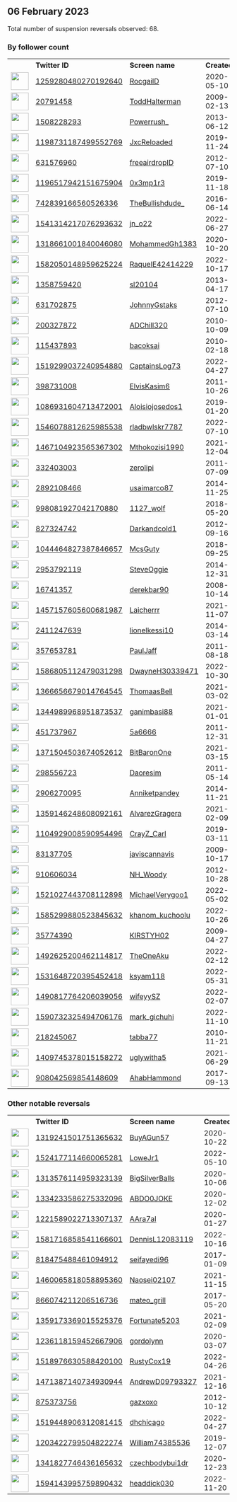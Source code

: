 
## 06 February 2023
Total number of suspension reversals observed: 68.

### By follower count
<table><tr><th></th><th align="left">Twitter ID</th><th align="left">Screen name</th>
<th align="left">Created</th><th align="left">Status</th><th align="left">Suspended</th><th align="left">Followers</th>
<tr><td><a href="https://pbs.twimg.com/profile_images/1610716783136194592/GZweBi36_normal.jpg"><img src="https://pbs.twimg.com/profile_images/1610716783136194592/GZweBi36_normal.jpg" width="40px" height="40px" align="center"/></a></td><td><a href="https://twitter.com/intent/user?user_id=1259280480270192640">1259280480270192640</a></td><td><a href="https://twitter.com/RocgailD">RocgailD</a></td><td>2020-05-10</td><td align="center"></td><td>2023-01-29</td><td>9637</td></tr>
<tr><td><a href="https://pbs.twimg.com/profile_images/1570911411513036810/VLAUYeqG_normal.jpg"><img src="https://pbs.twimg.com/profile_images/1570911411513036810/VLAUYeqG_normal.jpg" width="40px" height="40px" align="center"/></a></td><td><a href="https://twitter.com/intent/user?user_id=20791458">20791458</a></td><td><a href="https://twitter.com/ToddHalterman">ToddHalterman</a></td><td>2009-02-13</td><td align="center"></td><td>2023-01-19</td><td>4049</td></tr>
<tr><td><a href="https://pbs.twimg.com/profile_images/1510032842645917697/RUO3g1pH_normal.jpg"><img src="https://pbs.twimg.com/profile_images/1510032842645917697/RUO3g1pH_normal.jpg" width="40px" height="40px" align="center"/></a></td><td><a href="https://twitter.com/intent/user?user_id=1508228293">1508228293</a></td><td><a href="https://twitter.com/Powerrush_">Powerrush_</a></td><td>2013-06-12</td><td align="center">🔒</td><td>2022-04-12</td><td>2201</td></tr>
<tr><td><a href="https://pbs.twimg.com/profile_images/1347766879998402560/8K0tlnyt_normal.jpg"><img src="https://pbs.twimg.com/profile_images/1347766879998402560/8K0tlnyt_normal.jpg" width="40px" height="40px" align="center"/></a></td><td><a href="https://twitter.com/intent/user?user_id=1198731187499552769">1198731187499552769</a></td><td><a href="https://twitter.com/JxcReloaded">JxcReloaded</a></td><td>2019-11-24</td><td align="center"></td><td>2023-01-01</td><td>1957</td></tr>
<tr><td><a href="https://pbs.twimg.com/profile_images/1424715694415900678/RowoiZ8k_normal.jpg"><img src="https://pbs.twimg.com/profile_images/1424715694415900678/RowoiZ8k_normal.jpg" width="40px" height="40px" align="center"/></a></td><td><a href="https://twitter.com/intent/user?user_id=631576960">631576960</a></td><td><a href="https://twitter.com/freeairdropID">freeairdropID</a></td><td>2012-07-10</td><td align="center"></td><td>2022-05-02</td><td>1711</td></tr>
<tr><td><a href="https://pbs.twimg.com/profile_images/1620018722940542977/xS-S6Fe-_normal.jpg"><img src="https://pbs.twimg.com/profile_images/1620018722940542977/xS-S6Fe-_normal.jpg" width="40px" height="40px" align="center"/></a></td><td><a href="https://twitter.com/intent/user?user_id=1196517942151675904">1196517942151675904</a></td><td><a href="https://twitter.com/0x3mp1r3">0x3mp1r3</a></td><td>2019-11-18</td><td align="center"></td><td>2022-12-22</td><td>1542</td></tr>
<tr><td><a href="https://pbs.twimg.com/profile_images/1600168671892086786/iVaMEg5B_normal.jpg"><img src="https://pbs.twimg.com/profile_images/1600168671892086786/iVaMEg5B_normal.jpg" width="40px" height="40px" align="center"/></a></td><td><a href="https://twitter.com/intent/user?user_id=742839166560526336">742839166560526336</a></td><td><a href="https://twitter.com/TheBullishdude_">TheBullishdude_</a></td><td>2016-06-14</td><td align="center"></td><td>2023-01-08</td><td>1223</td></tr>
<tr><td><a href="https://pbs.twimg.com/profile_images/1595462625621590024/7FWNY1yJ_normal.jpg"><img src="https://pbs.twimg.com/profile_images/1595462625621590024/7FWNY1yJ_normal.jpg" width="40px" height="40px" align="center"/></a></td><td><a href="https://twitter.com/intent/user?user_id=1541314217076293632">1541314217076293632</a></td><td><a href="https://twitter.com/jn_o22">jn_o22</a></td><td>2022-06-27</td><td align="center">🔒</td><td>2022-12-16</td><td>1220</td></tr>
<tr><td><a href="https://pbs.twimg.com/profile_images/1621826220785651713/oHL4jbOp_normal.jpg"><img src="https://pbs.twimg.com/profile_images/1621826220785651713/oHL4jbOp_normal.jpg" width="40px" height="40px" align="center"/></a></td><td><a href="https://twitter.com/intent/user?user_id=1318661001840046080">1318661001840046080</a></td><td><a href="https://twitter.com/MohammedGh1383">MohammedGh1383</a></td><td>2020-10-20</td><td align="center"></td><td>2022-07-30</td><td>901</td></tr>
<tr><td><a href="https://pbs.twimg.com/profile_images/1594579195270676480/2oXw7ci__normal.jpg"><img src="https://pbs.twimg.com/profile_images/1594579195270676480/2oXw7ci__normal.jpg" width="40px" height="40px" align="center"/></a></td><td><a href="https://twitter.com/intent/user?user_id=1582050148959625224">1582050148959625224</a></td><td><a href="https://twitter.com/RaquelE42414229">RaquelE42414229</a></td><td>2022-10-17</td><td align="center"></td><td>2023-01-19</td><td>770</td></tr>
<tr><td><a href="https://pbs.twimg.com/profile_images/1431434301145485313/QuCbUuro_normal.jpg"><img src="https://pbs.twimg.com/profile_images/1431434301145485313/QuCbUuro_normal.jpg" width="40px" height="40px" align="center"/></a></td><td><a href="https://twitter.com/intent/user?user_id=1358759420">1358759420</a></td><td><a href="https://twitter.com/sl20104">sl20104</a></td><td>2013-04-17</td><td align="center"></td><td>2022-11-09</td><td>751</td></tr>
<tr><td><a href="https://pbs.twimg.com/profile_images/746801052796608513/boRabUIS_normal.jpg"><img src="https://pbs.twimg.com/profile_images/746801052796608513/boRabUIS_normal.jpg" width="40px" height="40px" align="center"/></a></td><td><a href="https://twitter.com/intent/user?user_id=631702875">631702875</a></td><td><a href="https://twitter.com/JohnnyGstaks">JohnnyGstaks</a></td><td>2012-07-10</td><td align="center"></td><td>2022-09-23</td><td>716</td></tr>
<tr><td><a href="https://pbs.twimg.com/profile_images/1082487906567155717/rayPA7FA_normal.jpg"><img src="https://pbs.twimg.com/profile_images/1082487906567155717/rayPA7FA_normal.jpg" width="40px" height="40px" align="center"/></a></td><td><a href="https://twitter.com/intent/user?user_id=200327872">200327872</a></td><td><a href="https://twitter.com/ADChill320">ADChill320</a></td><td>2010-10-09</td><td align="center"></td><td></td><td>658</td></tr>
<tr><td><a href="https://pbs.twimg.com/profile_images/1620578559093002241/3yuCQw-b_normal.jpg"><img src="https://pbs.twimg.com/profile_images/1620578559093002241/3yuCQw-b_normal.jpg" width="40px" height="40px" align="center"/></a></td><td><a href="https://twitter.com/intent/user?user_id=115437893">115437893</a></td><td><a href="https://twitter.com/bacoksai">bacoksai</a></td><td>2010-02-18</td><td align="center"></td><td>2023-01-29</td><td>566</td></tr>
<tr><td><a href="https://pbs.twimg.com/profile_images/1519461910483292162/wyDkPKCn_normal.jpg"><img src="https://pbs.twimg.com/profile_images/1519461910483292162/wyDkPKCn_normal.jpg" width="40px" height="40px" align="center"/></a></td><td><a href="https://twitter.com/intent/user?user_id=1519299037240954880">1519299037240954880</a></td><td><a href="https://twitter.com/CaptainsLog73">CaptainsLog73</a></td><td>2022-04-27</td><td align="center"></td><td>2022-09-13</td><td>496</td></tr>
<tr><td><a href="https://pbs.twimg.com/profile_images/1556927788510330880/EfCF3aLf_normal.jpg"><img src="https://pbs.twimg.com/profile_images/1556927788510330880/EfCF3aLf_normal.jpg" width="40px" height="40px" align="center"/></a></td><td><a href="https://twitter.com/intent/user?user_id=398731008">398731008</a></td><td><a href="https://twitter.com/ElvisKasim6">ElvisKasim6</a></td><td>2011-10-26</td><td align="center"></td><td>2023-02-02</td><td>479</td></tr>
<tr><td><a href="https://pbs.twimg.com/profile_images/1086932499421368320/ff6Krllt_normal.jpg"><img src="https://pbs.twimg.com/profile_images/1086932499421368320/ff6Krllt_normal.jpg" width="40px" height="40px" align="center"/></a></td><td><a href="https://twitter.com/intent/user?user_id=1086931604713472001">1086931604713472001</a></td><td><a href="https://twitter.com/Aloisiojosedos1">Aloisiojosedos1</a></td><td>2019-01-20</td><td align="center"></td><td>2023-01-15</td><td>479</td></tr>
<tr><td><a href="https://pbs.twimg.com/profile_images/1547140686767542272/VrAoZTRD_normal.jpg"><img src="https://pbs.twimg.com/profile_images/1547140686767542272/VrAoZTRD_normal.jpg" width="40px" height="40px" align="center"/></a></td><td><a href="https://twitter.com/intent/user?user_id=1546078812625985538">1546078812625985538</a></td><td><a href="https://twitter.com/rladbwlskr7787">rladbwlskr7787</a></td><td>2022-07-10</td><td align="center"></td><td>2022-12-09</td><td>439</td></tr>
<tr><td><a href="https://pbs.twimg.com/profile_images/1467105516715495429/01EGYf6F_normal.jpg"><img src="https://pbs.twimg.com/profile_images/1467105516715495429/01EGYf6F_normal.jpg" width="40px" height="40px" align="center"/></a></td><td><a href="https://twitter.com/intent/user?user_id=1467104923565367302">1467104923565367302</a></td><td><a href="https://twitter.com/Mthokozisi1990">Mthokozisi1990</a></td><td>2021-12-04</td><td align="center"></td><td>2023-01-20</td><td>436</td></tr>
<tr><td><a href="https://pbs.twimg.com/profile_images/1609742113238929409/bjLgMCJc_normal.jpg"><img src="https://pbs.twimg.com/profile_images/1609742113238929409/bjLgMCJc_normal.jpg" width="40px" height="40px" align="center"/></a></td><td><a href="https://twitter.com/intent/user?user_id=332403003">332403003</a></td><td><a href="https://twitter.com/zerolipi">zerolipi</a></td><td>2011-07-09</td><td align="center"></td><td>2023-01-23</td><td>425</td></tr>
<tr><td><a href="https://pbs.twimg.com/profile_images/1241272557522780160/TlI4T2fI_normal.jpg"><img src="https://pbs.twimg.com/profile_images/1241272557522780160/TlI4T2fI_normal.jpg" width="40px" height="40px" align="center"/></a></td><td><a href="https://twitter.com/intent/user?user_id=2892108466">2892108466</a></td><td><a href="https://twitter.com/usaimarco87">usaimarco87</a></td><td>2014-11-25</td><td align="center"></td><td>2022-10-28</td><td>400</td></tr>
<tr><td><a href="https://pbs.twimg.com/profile_images/1491422421148184577/v1yuxrMk_normal.jpg"><img src="https://pbs.twimg.com/profile_images/1491422421148184577/v1yuxrMk_normal.jpg" width="40px" height="40px" align="center"/></a></td><td><a href="https://twitter.com/intent/user?user_id=998081927042170880">998081927042170880</a></td><td><a href="https://twitter.com/1127_wolf">1127_wolf</a></td><td>2018-05-20</td><td align="center"></td><td>2022-10-14</td><td>334</td></tr>
<tr><td><a href="https://pbs.twimg.com/profile_images/867133463127875585/-IZhJ8bE_normal.jpg"><img src="https://pbs.twimg.com/profile_images/867133463127875585/-IZhJ8bE_normal.jpg" width="40px" height="40px" align="center"/></a></td><td><a href="https://twitter.com/intent/user?user_id=827324742">827324742</a></td><td><a href="https://twitter.com/Darkandcold1">Darkandcold1</a></td><td>2012-09-16</td><td align="center"></td><td></td><td>293</td></tr>
<tr><td><a href="https://pbs.twimg.com/profile_images/1602855016922071043/1F4NjwtN_normal.jpg"><img src="https://pbs.twimg.com/profile_images/1602855016922071043/1F4NjwtN_normal.jpg" width="40px" height="40px" align="center"/></a></td><td><a href="https://twitter.com/intent/user?user_id=1044464827387846657">1044464827387846657</a></td><td><a href="https://twitter.com/McsGuty">McsGuty</a></td><td>2018-09-25</td><td align="center"></td><td>2023-01-26</td><td>284</td></tr>
<tr><td><a href="https://pbs.twimg.com/profile_images/651319682327162880/3crmzoJu_normal.jpg"><img src="https://pbs.twimg.com/profile_images/651319682327162880/3crmzoJu_normal.jpg" width="40px" height="40px" align="center"/></a></td><td><a href="https://twitter.com/intent/user?user_id=2953792119">2953792119</a></td><td><a href="https://twitter.com/SteveOggie">SteveOggie</a></td><td>2014-12-31</td><td align="center"></td><td>2022-12-13</td><td>226</td></tr>
<tr><td><a href="https://pbs.twimg.com/profile_images/919624940571291649/EdM8dhBY_normal.jpg"><img src="https://pbs.twimg.com/profile_images/919624940571291649/EdM8dhBY_normal.jpg" width="40px" height="40px" align="center"/></a></td><td><a href="https://twitter.com/intent/user?user_id=16741357">16741357</a></td><td><a href="https://twitter.com/derekbar90">derekbar90</a></td><td>2008-10-14</td><td align="center">🔒</td><td>2022-10-21</td><td>200</td></tr>
<tr><td><a href="https://pbs.twimg.com/profile_images/1599410860530745350/hwHakHHM_normal.jpg"><img src="https://pbs.twimg.com/profile_images/1599410860530745350/hwHakHHM_normal.jpg" width="40px" height="40px" align="center"/></a></td><td><a href="https://twitter.com/intent/user?user_id=1457157605600681987">1457157605600681987</a></td><td><a href="https://twitter.com/Laicherrr">Laicherrr</a></td><td>2021-11-07</td><td align="center"></td><td>2022-12-14</td><td>153</td></tr>
<tr><td><a href="https://pbs.twimg.com/profile_images/1523642983043772417/FUKITFY5_normal.jpg"><img src="https://pbs.twimg.com/profile_images/1523642983043772417/FUKITFY5_normal.jpg" width="40px" height="40px" align="center"/></a></td><td><a href="https://twitter.com/intent/user?user_id=2411247639">2411247639</a></td><td><a href="https://twitter.com/lionelkessi10">lionelkessi10</a></td><td>2014-03-14</td><td align="center"></td><td>2022-12-01</td><td>151</td></tr>
<tr><td><a href="https://pbs.twimg.com/profile_images/1224797803748216834/s0HXvflM_normal.jpg"><img src="https://pbs.twimg.com/profile_images/1224797803748216834/s0HXvflM_normal.jpg" width="40px" height="40px" align="center"/></a></td><td><a href="https://twitter.com/intent/user?user_id=357653781">357653781</a></td><td><a href="https://twitter.com/PaulJaff">PaulJaff</a></td><td>2011-08-18</td><td align="center"></td><td>2022-08-10</td><td>144</td></tr>
<tr><td><a href="https://pbs.twimg.com/profile_images/1597247888643575811/xHng_l_f_normal.jpg"><img src="https://pbs.twimg.com/profile_images/1597247888643575811/xHng_l_f_normal.jpg" width="40px" height="40px" align="center"/></a></td><td><a href="https://twitter.com/intent/user?user_id=1586805112479031298">1586805112479031298</a></td><td><a href="https://twitter.com/DwayneH30339471">DwayneH30339471</a></td><td>2022-10-30</td><td align="center"></td><td>2022-12-17</td><td>137</td></tr>
<tr><td><a href="https://pbs.twimg.com/profile_images/1366656850758938627/ojKQ43EA_normal.jpg"><img src="https://pbs.twimg.com/profile_images/1366656850758938627/ojKQ43EA_normal.jpg" width="40px" height="40px" align="center"/></a></td><td><a href="https://twitter.com/intent/user?user_id=1366656679014764545">1366656679014764545</a></td><td><a href="https://twitter.com/ThomaasBell">ThomaasBell</a></td><td>2021-03-02</td><td align="center"></td><td>2022-11-09</td><td>132</td></tr>
<tr><td><a href="https://pbs.twimg.com/profile_images/1344995636115083264/StNlVB23_normal.jpg"><img src="https://pbs.twimg.com/profile_images/1344995636115083264/StNlVB23_normal.jpg" width="40px" height="40px" align="center"/></a></td><td><a href="https://twitter.com/intent/user?user_id=1344989968951873537">1344989968951873537</a></td><td><a href="https://twitter.com/ganimbasi88">ganimbasi88</a></td><td>2021-01-01</td><td align="center"></td><td>2022-08-21</td><td>106</td></tr>
<tr><td><a href="https://pbs.twimg.com/profile_images/489987493584830464/n4uvEQGb_normal.jpeg"><img src="https://pbs.twimg.com/profile_images/489987493584830464/n4uvEQGb_normal.jpeg" width="40px" height="40px" align="center"/></a></td><td><a href="https://twitter.com/intent/user?user_id=451737967">451737967</a></td><td><a href="https://twitter.com/5a6666">5a6666</a></td><td>2011-12-31</td><td align="center"></td><td>2023-01-13</td><td>93</td></tr>
<tr><td><a href="https://pbs.twimg.com/profile_images/1403400941768937473/rBWi0kve_normal.png"><img src="https://pbs.twimg.com/profile_images/1403400941768937473/rBWi0kve_normal.png" width="40px" height="40px" align="center"/></a></td><td><a href="https://twitter.com/intent/user?user_id=1371504503674052612">1371504503674052612</a></td><td><a href="https://twitter.com/BitBaronOne">BitBaronOne</a></td><td>2021-03-15</td><td align="center"></td><td>2022-11-21</td><td>93</td></tr>
<tr><td><a href="https://pbs.twimg.com/profile_images/1511537926756532225/F4LcwWpr_normal.png"><img src="https://pbs.twimg.com/profile_images/1511537926756532225/F4LcwWpr_normal.png" width="40px" height="40px" align="center"/></a></td><td><a href="https://twitter.com/intent/user?user_id=298556723">298556723</a></td><td><a href="https://twitter.com/Daoresim">Daoresim</a></td><td>2011-05-14</td><td align="center"></td><td>2022-12-18</td><td>92</td></tr>
<tr><td><a href="https://pbs.twimg.com/profile_images/1514962961705549824/WbGCwNwR_normal.jpg"><img src="https://pbs.twimg.com/profile_images/1514962961705549824/WbGCwNwR_normal.jpg" width="40px" height="40px" align="center"/></a></td><td><a href="https://twitter.com/intent/user?user_id=2906270095">2906270095</a></td><td><a href="https://twitter.com/Anniketpandey">Anniketpandey</a></td><td>2014-11-21</td><td align="center"></td><td>2023-01-29</td><td>88</td></tr>
<tr><td><a href="https://pbs.twimg.com/profile_images/1483794329248448523/aoHX_Zo6_normal.jpg"><img src="https://pbs.twimg.com/profile_images/1483794329248448523/aoHX_Zo6_normal.jpg" width="40px" height="40px" align="center"/></a></td><td><a href="https://twitter.com/intent/user?user_id=1359146248608092161">1359146248608092161</a></td><td><a href="https://twitter.com/AlvarezGragera">AlvarezGragera</a></td><td>2021-02-09</td><td align="center"></td><td>2022-04-15</td><td>85</td></tr>
<tr><td><a href="https://pbs.twimg.com/profile_images/1205639091657859072/On4C_6be_normal.jpg"><img src="https://pbs.twimg.com/profile_images/1205639091657859072/On4C_6be_normal.jpg" width="40px" height="40px" align="center"/></a></td><td><a href="https://twitter.com/intent/user?user_id=1104929008590954496">1104929008590954496</a></td><td><a href="https://twitter.com/CrayZ_Carl">CrayZ_Carl</a></td><td>2019-03-11</td><td align="center"></td><td></td><td>84</td></tr>
<tr><td><a href="https://pbs.twimg.com/profile_images/1499274394/255153_217114994989779_100000738416348_655994_7821793_n_normal.jpg"><img src="https://pbs.twimg.com/profile_images/1499274394/255153_217114994989779_100000738416348_655994_7821793_n_normal.jpg" width="40px" height="40px" align="center"/></a></td><td><a href="https://twitter.com/intent/user?user_id=83137705">83137705</a></td><td><a href="https://twitter.com/javiscannavis">javiscannavis</a></td><td>2009-10-17</td><td align="center"></td><td>2022-09-15</td><td>69</td></tr>
<tr><td><a href="https://pbs.twimg.com/profile_images/1262427855859957764/hxF7g5WY_normal.jpg"><img src="https://pbs.twimg.com/profile_images/1262427855859957764/hxF7g5WY_normal.jpg" width="40px" height="40px" align="center"/></a></td><td><a href="https://twitter.com/intent/user?user_id=910606034">910606034</a></td><td><a href="https://twitter.com/NH_Woody">NH_Woody</a></td><td>2012-10-28</td><td align="center">🔒</td><td></td><td>69</td></tr>
<tr><td><a href="https://pbs.twimg.com/profile_images/1610591955477581824/9dUsLbu3_normal.jpg"><img src="https://pbs.twimg.com/profile_images/1610591955477581824/9dUsLbu3_normal.jpg" width="40px" height="40px" align="center"/></a></td><td><a href="https://twitter.com/intent/user?user_id=1521027443708112898">1521027443708112898</a></td><td><a href="https://twitter.com/MichaelVerygoo1">MichaelVerygoo1</a></td><td>2022-05-02</td><td align="center"></td><td>2023-01-18</td><td>69</td></tr>
<tr><td><a href="https://pbs.twimg.com/profile_images/1590100341055447040/Qa_Y4G6m_normal.jpg"><img src="https://pbs.twimg.com/profile_images/1590100341055447040/Qa_Y4G6m_normal.jpg" width="40px" height="40px" align="center"/></a></td><td><a href="https://twitter.com/intent/user?user_id=1585299880523845632">1585299880523845632</a></td><td><a href="https://twitter.com/khanom_kuchoolu">khanom_kuchoolu</a></td><td>2022-10-26</td><td align="center"></td><td>2023-01-04</td><td>62</td></tr>
<tr><td><a href="https://pbs.twimg.com/profile_images/1395468527289651202/AkEI7QqQ_normal.jpg"><img src="https://pbs.twimg.com/profile_images/1395468527289651202/AkEI7QqQ_normal.jpg" width="40px" height="40px" align="center"/></a></td><td><a href="https://twitter.com/intent/user?user_id=35774390">35774390</a></td><td><a href="https://twitter.com/KIRSTYH02">KIRSTYH02</a></td><td>2009-04-27</td><td align="center">🔒</td><td>2022-12-10</td><td>54</td></tr>
<tr><td><a href="https://pbs.twimg.com/profile_images/1622312097748066313/r9b5wyiS_normal.jpg"><img src="https://pbs.twimg.com/profile_images/1622312097748066313/r9b5wyiS_normal.jpg" width="40px" height="40px" align="center"/></a></td><td><a href="https://twitter.com/intent/user?user_id=1492625200462114817">1492625200462114817</a></td><td><a href="https://twitter.com/TheOneAku">TheOneAku</a></td><td>2022-02-12</td><td align="center"></td><td>2022-10-21</td><td>46</td></tr>
<tr><td><a href="https://pbs.twimg.com/profile_images/1531648827308273664/MOni17Du_normal.png"><img src="https://pbs.twimg.com/profile_images/1531648827308273664/MOni17Du_normal.png" width="40px" height="40px" align="center"/></a></td><td><a href="https://twitter.com/intent/user?user_id=1531648720395452418">1531648720395452418</a></td><td><a href="https://twitter.com/ksyam118">ksyam118</a></td><td>2022-05-31</td><td align="center"></td><td>2022-11-04</td><td>38</td></tr>
<tr><td><a href="https://pbs.twimg.com/profile_images/1589360336590741505/HEiTlhyf_normal.jpg"><img src="https://pbs.twimg.com/profile_images/1589360336590741505/HEiTlhyf_normal.jpg" width="40px" height="40px" align="center"/></a></td><td><a href="https://twitter.com/intent/user?user_id=1490817764206039056">1490817764206039056</a></td><td><a href="https://twitter.com/wifeyySZ">wifeyySZ</a></td><td>2022-02-07</td><td align="center"></td><td>2022-12-05</td><td>36</td></tr>
<tr><td><a href="https://pbs.twimg.com/profile_images/1590732887074258944/-WpP3aIi_normal.jpg"><img src="https://pbs.twimg.com/profile_images/1590732887074258944/-WpP3aIi_normal.jpg" width="40px" height="40px" align="center"/></a></td><td><a href="https://twitter.com/intent/user?user_id=1590732325494706176">1590732325494706176</a></td><td><a href="https://twitter.com/mark_gichuhi">mark_gichuhi</a></td><td>2022-11-10</td><td align="center"></td><td>2023-01-20</td><td>35</td></tr>
<tr><td><a href="https://pbs.twimg.com/profile_images/1346998074074419202/rrbYI6Ua_normal.jpg"><img src="https://pbs.twimg.com/profile_images/1346998074074419202/rrbYI6Ua_normal.jpg" width="40px" height="40px" align="center"/></a></td><td><a href="https://twitter.com/intent/user?user_id=218245067">218245067</a></td><td><a href="https://twitter.com/tabba77">tabba77</a></td><td>2010-11-21</td><td align="center"></td><td>2023-01-13</td><td>32</td></tr>
<tr><td><a href="https://pbs.twimg.com/profile_images/1565781556530118656/_8NG4AGP_normal.jpg"><img src="https://pbs.twimg.com/profile_images/1565781556530118656/_8NG4AGP_normal.jpg" width="40px" height="40px" align="center"/></a></td><td><a href="https://twitter.com/intent/user?user_id=1409745378015158272">1409745378015158272</a></td><td><a href="https://twitter.com/uglywitha5">uglywitha5</a></td><td>2021-06-29</td><td align="center"></td><td>2023-01-10</td><td>30</td></tr>
<tr><td><a href="https://pbs.twimg.com/profile_images/1384641607509610498/R4k_1MYS_normal.jpg"><img src="https://pbs.twimg.com/profile_images/1384641607509610498/R4k_1MYS_normal.jpg" width="40px" height="40px" align="center"/></a></td><td><a href="https://twitter.com/intent/user?user_id=908042569854148609">908042569854148609</a></td><td><a href="https://twitter.com/AhabHammond">AhabHammond</a></td><td>2017-09-13</td><td align="center"></td><td>2023-01-29</td><td>23</td></tr>
</table>

### Other notable reversals
<table><tr><th></th><th align="left">Twitter ID</th><th align="left">Screen name</th>
<th align="left">Created</th><th align="left">Status</th><th align="left">Suspended</th><th align="left">Followers</th>
<tr><td><a href="https://pbs.twimg.com/profile_images/1399036153689427978/dGzQ42wE_normal.jpg"><img src="https://pbs.twimg.com/profile_images/1399036153689427978/dGzQ42wE_normal.jpg" width="40px" height="40px" align="center"/></a></td><td><a href="https://twitter.com/intent/user?user_id=1319241501751365632">1319241501751365632</a></td><td><a href="https://twitter.com/BuyAGun57">BuyAGun57</a></td><td>2020-10-22</td><td align="center">🔒</td><td>2022-12-09</td><td>6</td></tr>
<tr><td><a href="https://pbs.twimg.com/profile_images/1524177928153673729/I4ZiskMO_normal.jpg"><img src="https://pbs.twimg.com/profile_images/1524177928153673729/I4ZiskMO_normal.jpg" width="40px" height="40px" align="center"/></a></td><td><a href="https://twitter.com/intent/user?user_id=1524177114660065281">1524177114660065281</a></td><td><a href="https://twitter.com/LoweJr1">LoweJr1</a></td><td>2022-05-10</td><td align="center"></td><td>2023-01-21</td><td>9</td></tr>
<tr><td><a href="https://pbs.twimg.com/profile_images/1567684798935695362/Mt1n2LG5_normal.jpg"><img src="https://pbs.twimg.com/profile_images/1567684798935695362/Mt1n2LG5_normal.jpg" width="40px" height="40px" align="center"/></a></td><td><a href="https://twitter.com/intent/user?user_id=1313576114959323139">1313576114959323139</a></td><td><a href="https://twitter.com/BigSilverBalls">BigSilverBalls</a></td><td>2020-10-06</td><td align="center"></td><td>2022-11-01</td><td>0</td></tr>
<tr><td><a href="https://pbs.twimg.com/profile_images/1363087786308493313/X5Qi4575_normal.jpg"><img src="https://pbs.twimg.com/profile_images/1363087786308493313/X5Qi4575_normal.jpg" width="40px" height="40px" align="center"/></a></td><td><a href="https://twitter.com/intent/user?user_id=1334233586275332096">1334233586275332096</a></td><td><a href="https://twitter.com/ABDO0JOKE">ABDO0JOKE</a></td><td>2020-12-02</td><td align="center">🔒</td><td>2022-12-30</td><td>0</td></tr>
<tr><td><a href="https://pbs.twimg.com/profile_images/1256065270898135040/1R-rJ-G8_normal.jpg"><img src="https://pbs.twimg.com/profile_images/1256065270898135040/1R-rJ-G8_normal.jpg" width="40px" height="40px" align="center"/></a></td><td><a href="https://twitter.com/intent/user?user_id=1221589022713307137">1221589022713307137</a></td><td><a href="https://twitter.com/AAra7al">AAra7al</a></td><td>2020-01-27</td><td align="center"></td><td>2023-01-27</td><td>19</td></tr>
<tr><td><a href="https://pbs.twimg.com/profile_images/1581717005903822848/mx4Osx3h_normal.jpg"><img src="https://pbs.twimg.com/profile_images/1581717005903822848/mx4Osx3h_normal.jpg" width="40px" height="40px" align="center"/></a></td><td><a href="https://twitter.com/intent/user?user_id=1581716858541166601">1581716858541166601</a></td><td><a href="https://twitter.com/DennisL12083119">DennisL12083119</a></td><td>2022-10-16</td><td align="center"></td><td>2022-12-05</td><td>6</td></tr>
<tr><td><a href="https://pbs.twimg.com/profile_images/1603374266254331905/yZHvqqq7_normal.jpg"><img src="https://pbs.twimg.com/profile_images/1603374266254331905/yZHvqqq7_normal.jpg" width="40px" height="40px" align="center"/></a></td><td><a href="https://twitter.com/intent/user?user_id=818475488461094912">818475488461094912</a></td><td><a href="https://twitter.com/seifayedi96">seifayedi96</a></td><td>2017-01-09</td><td align="center"></td><td>2023-01-28</td><td>1</td></tr>
<tr><td><a href="https://pbs.twimg.com/profile_images/1521985561954865152/oaOnGYaE_normal.jpg"><img src="https://pbs.twimg.com/profile_images/1521985561954865152/oaOnGYaE_normal.jpg" width="40px" height="40px" align="center"/></a></td><td><a href="https://twitter.com/intent/user?user_id=1460065818058895360">1460065818058895360</a></td><td><a href="https://twitter.com/Naosei02107">Naosei02107</a></td><td>2021-11-15</td><td align="center">🔒</td><td>2023-01-12</td><td>16</td></tr>
<tr><td><a href="https://pbs.twimg.com/profile_images/1395429046759174148/ONKqk6WM_normal.jpg"><img src="https://pbs.twimg.com/profile_images/1395429046759174148/ONKqk6WM_normal.jpg" width="40px" height="40px" align="center"/></a></td><td><a href="https://twitter.com/intent/user?user_id=866074211206516736">866074211206516736</a></td><td><a href="https://twitter.com/mateo_grill">mateo_grill</a></td><td>2017-05-20</td><td align="center"></td><td>2022-11-25</td><td>13</td></tr>
<tr><td><a href="https://pbs.twimg.com/profile_images/1605658645219446797/WX59upgA_normal.jpg"><img src="https://pbs.twimg.com/profile_images/1605658645219446797/WX59upgA_normal.jpg" width="40px" height="40px" align="center"/></a></td><td><a href="https://twitter.com/intent/user?user_id=1359173369015525376">1359173369015525376</a></td><td><a href="https://twitter.com/Fortunate5203">Fortunate5203</a></td><td>2021-02-09</td><td align="center">🔒</td><td>2023-01-14</td><td>8</td></tr>
<tr><td><a href="https://pbs.twimg.com/profile_images/1619836676045406208/p-dbOxsu_normal.jpg"><img src="https://pbs.twimg.com/profile_images/1619836676045406208/p-dbOxsu_normal.jpg" width="40px" height="40px" align="center"/></a></td><td><a href="https://twitter.com/intent/user?user_id=1236118159452667906">1236118159452667906</a></td><td><a href="https://twitter.com/gordolynn">gordolynn</a></td><td>2020-03-07</td><td align="center"></td><td>2022-11-08</td><td>17</td></tr>
<tr><td><a href="https://pbs.twimg.com/profile_images/1521613286491533312/GJtSCUui_normal.jpg"><img src="https://pbs.twimg.com/profile_images/1521613286491533312/GJtSCUui_normal.jpg" width="40px" height="40px" align="center"/></a></td><td><a href="https://twitter.com/intent/user?user_id=1518976630588420100">1518976630588420100</a></td><td><a href="https://twitter.com/RustyCox19">RustyCox19</a></td><td>2022-04-26</td><td align="center"></td><td>2022-10-17</td><td>11</td></tr>
<tr><td><a href="https://pbs.twimg.com/profile_images/1622046454213918720/fZLpPpkJ_normal.jpg"><img src="https://pbs.twimg.com/profile_images/1622046454213918720/fZLpPpkJ_normal.jpg" width="40px" height="40px" align="center"/></a></td><td><a href="https://twitter.com/intent/user?user_id=1471387140734930944">1471387140734930944</a></td><td><a href="https://twitter.com/AndrewD09793327">AndrewD09793327</a></td><td>2021-12-16</td><td align="center"></td><td>2022-06-18</td><td>9</td></tr>
<tr><td><a href="https://pbs.twimg.com/profile_images/2708392835/31e5db3451b7b28b2ed57dd9cc51c5d3_normal.jpeg"><img src="https://pbs.twimg.com/profile_images/2708392835/31e5db3451b7b28b2ed57dd9cc51c5d3_normal.jpeg" width="40px" height="40px" align="center"/></a></td><td><a href="https://twitter.com/intent/user?user_id=875373756">875373756</a></td><td><a href="https://twitter.com/gazxoxo">gazxoxo</a></td><td>2012-10-12</td><td align="center"></td><td>2022-09-12</td><td>18</td></tr>
<tr><td><a href="https://pbs.twimg.com/profile_images/1519449064013770753/wn8wTTUK_normal.jpg"><img src="https://pbs.twimg.com/profile_images/1519449064013770753/wn8wTTUK_normal.jpg" width="40px" height="40px" align="center"/></a></td><td><a href="https://twitter.com/intent/user?user_id=1519448906312081415">1519448906312081415</a></td><td><a href="https://twitter.com/dhchicago">dhchicago</a></td><td>2022-04-27</td><td align="center"></td><td>2022-10-03</td><td>4</td></tr>
<tr><td><a href="https://pbs.twimg.com/profile_images/1275844271409635330/N1SJbe5O_normal.jpg"><img src="https://pbs.twimg.com/profile_images/1275844271409635330/N1SJbe5O_normal.jpg" width="40px" height="40px" align="center"/></a></td><td><a href="https://twitter.com/intent/user?user_id=1203422799504822274">1203422799504822274</a></td><td><a href="https://twitter.com/William74385536">William74385536</a></td><td>2019-12-07</td><td align="center"></td><td></td><td>14</td></tr>
<tr><td><a href="https://pbs.twimg.com/profile_images/1421481022382804992/SMtejKF-_normal.jpg"><img src="https://pbs.twimg.com/profile_images/1421481022382804992/SMtejKF-_normal.jpg" width="40px" height="40px" align="center"/></a></td><td><a href="https://twitter.com/intent/user?user_id=1341827746436165632">1341827746436165632</a></td><td><a href="https://twitter.com/czechbodybui1dr">czechbodybui1dr</a></td><td>2020-12-23</td><td align="center"></td><td></td><td>0</td></tr>
<tr><td><a href="https://pbs.twimg.com/profile_images/1594144165943775234/JQblmMgL_normal.jpg"><img src="https://pbs.twimg.com/profile_images/1594144165943775234/JQblmMgL_normal.jpg" width="40px" height="40px" align="center"/></a></td><td><a href="https://twitter.com/intent/user?user_id=1594143995759890432">1594143995759890432</a></td><td><a href="https://twitter.com/headdick030">headdick030</a></td><td>2022-11-20</td><td align="center"></td><td>2023-01-19</td><td>4</td></tr>
</table>
